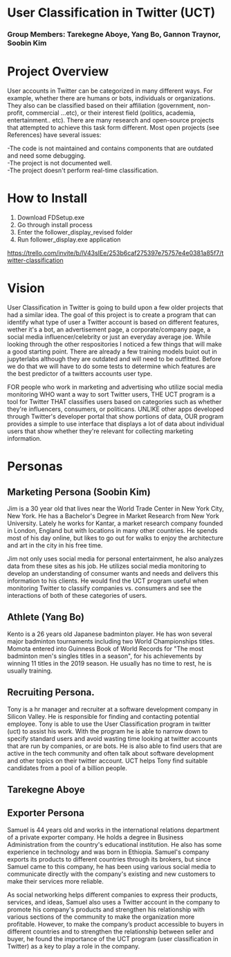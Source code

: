 # User Classification in Twitter (UCT)
### Group Members: Tarekegne Aboye, Yang Bo, Gannon Traynor, Soobin Kim

# Project Overview 
User accounts in Twitter can be categorized in many different ways. For example, whether there are humans or bots, individuals or organizations. They also can be classified based on their affiliation (government, non-profit, commercial ...etc), or their interest field (politics, academia, entertainment.. etc). There are many research and open-source projects that attempted to achieve this task form different. Most open projects (see References) have several issues:

-The code is not maintained and contains components that are outdated and need some debugging.  
-The project is not documented well.  
-The project doesn't perform real-time classification.   

# How to Install
1. Download FDSetup.exe
2. Go through install process
3. Enter the follower_display_revised folder
4. Run follower_display.exe application

https://trello.com/invite/b/lV43sIEe/253b6caf275397e75757e4e0381a85f7/twitter-classification

# Vision
User Classification in Twitter is going to build upon a few older projects that had a similar idea. The goal of this project is to create a program that can identify
what type of user a Twitter account is based on different features, wether it's a bot, an advertisement page, a corporate/company page, a social media influencer/celebrity or just an everyday
average joe. While looking through the other respositories I noticed a few things that will make a good starting point. There are already a few training models buiot out in jupyterlabs although they are outdated
and will need to be outfitted. Before we do that we will have to do some tests to determine which features are the best predictor of a twitters accounts user type. 

FOR people who work in marketing and advertising who utilize social media monitoring WHO want a way to sort Twitter users, THE UCT program is a tool for Twitter THAT classifies users based on categories such as whether they're influencers, consumers, or politicans. UNLIKE other apps developed through Twitter's developer portal that show portions of data, OUR program provides a simple to use interface that displays a lot of data about individual users that show whether they're relevant for collecting marketing information.
# Personas

## Marketing Persona (Soobin Kim)
Jim is a 30 year old that lives near the World Trade Center in New York City, New York. He has a Bachelor's Degree in Market Research from New York University. Lately he works for Kantar, a market research company founded in London, England but with locations in many other countries. He spends most of his day online, but likes to go out for walks to enjoy the architecture and art in the city in his free time. 

Jim not only uses social media for personal entertainment, he also analyzes data from these sites as his job. He utilizes social media monitoring to develop an understanding of consumer wants and needs and delivers this information to his clients. He would find the UCT program useful when monitoring Twitter to classify companies vs. consumers and see the interactions of both of these categories of users. 

## Athlete (Yang Bo)
Kento is a 26 years old Japanese badminton player. He has won several major badminton tournaments including two World Championships titles. Momota entered into Guinness Book of World Records for "The most badminton men's singles titles in a season", for his achievements by winning 11 titles in the 2019 season. He usually has no time to rest, he is usually training.

## Recruiting Persona.  
Tony is a hr manager and recruiter at a software development company in Silicon Valley. He is responsible for finding and contacting potential employee. Tony is able to use the User Classification program in twitter (uct) to assist his work. With the program he is able to narrow down to specify standard users and avoid wasting time looking at twitter accounts that are run by companies, or are bots. He is also able to find users that are active in the tech community and often talk about software development and other topics on their twitter account. UCT helps Tony find suitable candidates from a pool of a billion people.  

## Tarekegne Aboye 

## Exporter Persona

Samuel is 44 years old and works in the international relations department of a private exporter company. He holds a degree in Business Administration from the country's educational institution. He also has some experience in technology and was born in Ethiopia. Samuel's company exports its products to different countries through its brokers, but since Samuel came to this company, he has been using various social media to communicate directly with the company's existing and new customers to make their services more reliable. 

As social networking helps different companies to express their products, services, and ideas, Samuel also uses a Twitter account in the company to promote his company's products and strengthen his relationship with various sections of the community to make the organization more profitable. However, to make the company’s product accessible to buyers in different countries and to strengthen the relationship between seller and buyer, he found the importance of the UCT program (user classification in Twitter) as a key to play a role in the company.
